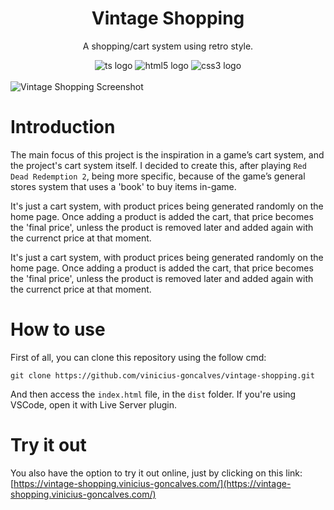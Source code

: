 <div align="center">
    <h1>Vintage Shopping</h1>
    <p>A shopping/cart system using retro style.</p>
</div>

<div align="center">
	<img alt="ts logo" src="https://img.shields.io/badge/TypeScript-323330?style=for-the-badge&logo=typescript&logoColor=3077C5" />
	<img alt="html5 logo" src="https://img.shields.io/badge/HTML5-323330?style=for-the-badge&logo=html5" />
	<img alt="css3 logo" src="https://img.shields.io/badge/CSS3-323330?style=for-the-badge&logo=css3&logoColor=007ACC" />
</div>

<div>
    <br/>
    <img alt="Vintage Shopping Screenshot" align="center" src="https://live.staticflickr.com/65535/53485401747_92cd2c93a5_h.jpg">
</div>

# Introduction
The main focus of this project is the inspiration in a game’s cart system, and the project's cart system itself. I decided to create this, after playing `Red Dead Redemption 2`, being more specific, because of the game’s general stores system that uses a 'book' to buy items in-game.

It's just a cart system, with product prices being generated randomly on the home page. Once adding a product is added the cart, that price becomes the 'final price', unless the product is removed later and added again with the currenct price at that moment.

It's just a cart system, with product prices being generated randomly on the home page. Once adding a product is added the cart, that price becomes the 'final price', unless the product is removed later and added again with the currenct price at that moment.

# How to use
First of all, you can clone this repository using the follow cmd: 

```
git clone https://github.com/vinicius-goncalves/vintage-shopping.git
```

And then access the `index.html` file, in the `dist` folder. If you're using VSCode, open it with Live Server plugin.

# Try it out
You also have the option to try it out online, just by clicking on this link: [https://vintage-shopping.vinicius-goncalves.com/](https://vintage-shopping.vinicius-goncalves.com/)

